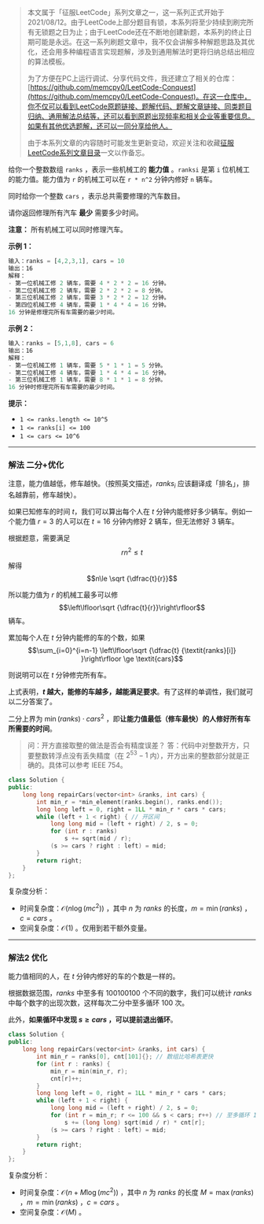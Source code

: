 > 本文属于「征服LeetCode」系列文章之一，这一系列正式开始于2021/08/12。由于LeetCode上部分题目有锁，本系列将至少持续到刷完所有无锁题之日为止；由于LeetCode还在不断地创建新题，本系列的终止日期可能是永远。在这一系列刷题文章中，我不仅会讲解多种解题思路及其优化，还会用多种编程语言实现题解，涉及到通用解法时更将归纳总结出相应的算法模板。
> <b></b>
> 
> 为了方便在PC上运行调试、分享代码文件，我还建立了相关的仓库：[https://github.com/memcpy0/LeetCode-Conquest](https://github.com/memcpy0/LeetCode-Conquest)。在这一仓库中，你不仅可以看到LeetCode原题链接、题解代码、题解文章链接、同类题目归纳、通用解法总结等，还可以看到原题出现频率和相关企业等重要信息。如果有其他优选题解，还可以一同分享给他人。
> <b></b>
> 
> 由于本系列文章的内容随时可能发生更新变动，欢迎关注和收藏[征服LeetCode系列文章目录](https://memcpy0.blog.csdn.net/article/details/119656559)一文以作备忘。

给你一个整数数组 `ranks` ，表示一些机械工的 **能力值** 。`ranksi` 是第 `i` 位机械工的能力值。能力值为 `r` 的机械工可以在 `r * n^2` 分钟内修好 `n` 辆车。

同时给你一个整数 `cars` ，表示总共需要修理的汽车数目。

请你返回修理所有汽车 **最少** 需要多少时间。

**注意：** 所有机械工可以同时修理汽车。

**示例 1：**
```js
输入：ranks = [4,2,3,1], cars = 10
输出：16
解释：
- 第一位机械工修 2 辆车，需要 4 * 2 * 2 = 16 分钟。
- 第二位机械工修 2 辆车，需要 2 * 2 * 2 = 8 分钟。
- 第三位机械工修 2 辆车，需要 3 * 2 * 2 = 12 分钟。
- 第四位机械工修 4 辆车，需要 1 * 4 * 4 = 16 分钟。
16 分钟是修理完所有车需要的最少时间。
```
**示例 2：**
```js
输入：ranks = [5,1,8], cars = 6
输出：16
解释：
- 第一位机械工修 1 辆车，需要 5 * 1 * 1 = 5 分钟。
- 第二位机械工修 4 辆车，需要 1 * 4 * 4 = 16 分钟。
- 第三位机械工修 1 辆车，需要 8 * 1 * 1 = 8 分钟。
16 分钟时修理完所有车需要的最少时间。
```
**提示：**
- `1 <= ranks.length <= 10^5`
- `1 <= ranks[i] <= 100`
- `1 <= cars <= 10^6`

---
### 解法 二分+优化
注意，能力值越低，修车越快。（按照英文描述，$ranks_i$ 应该翻译成「排名」，排名越靠前，修车越快）。

如果已知修车的时间 $t$，我们可以算出每个人在 $t$ 分钟内能修好多少辆车。例如一个能力值 $r=3$ 的人可以在 $t=16$ 分钟内修好 $2$ 辆车，但无法修好 $3$ 辆车。

根据题意，需要满足
$$rn^2 \le t$$解得
$$n\le \sqrt {\dfrac{t}{r}}$$

所以能力值为 $r$ 的机械工最多可以修
$$\left\lfloor\sqrt {\dfrac{t}{r}}\right\rfloor$$
​辆车。

累加每个人在 $t$ 分钟内能修的车的个数，如果
$$\sum_{i=0}^{i=n-1} \left\lfloor\sqrt {\dfrac{t}  {\textit{ranks}[i]} }\right\rfloor \ge \textit{cars}$$

则说明可以在 $t$ 分钟修完所有车。

上式表明，**$t$ 越大，能修的车越多，越能满足要求**。有了这样的单调性，我们就可以二分答案了。

二分上界为 $\min(\textit{ranks}) \cdot \textit{cars}^2$ ，即**让能力值最低（修车最快）的人修好所有车所需要的时间**。
> 问：开方直接取整的做法是否会有精度误差？
> 答：代码中对整数开方，只要整数转浮点没有丢失精度（在 $2^{53}-1$ 内），开方出来的整数部分就是正确的。具体可以参考 IEEE 754。

```cpp
class Solution {
public:
    long long repairCars(vector<int> &ranks, int cars) {
        int min_r = *min_element(ranks.begin(), ranks.end());
        long long left = 0, right = 1LL * min_r * cars * cars;
        while (left + 1 < right) { // 开区间
            long long mid = (left + right) / 2, s = 0;
            for (int r : ranks)
                s += sqrt(mid / r);
            (s >= cars ? right : left) = mid;
        }
        return right;
    }
};
```
复杂度分析：
- 时间复杂度：$\mathcal{O}(n\log(mc^2))$ ，其中 $n$ 为 $\textit{ranks}$ 的长度，$m=\min(\textit{ranks})$ ， $c=\textit{cars}$ 。
- 空间复杂度：$\mathcal{O}(1)$ 。仅用到若干额外变量。

---
### 解法2 优化
能力值相同的人，在 $t$ 分钟内修好的车的个数是一样的。

根据数据范围，$\textit{ranks}$ 中至多有 100100100 个不同的数字，我们可以统计 $ranks$ 中每个数字的出现次数，这样每次二分中至多循环 $100$ 次。

此外，**如果循环中发现 $s\ge \textit{cars}$ ，可以提前退出循环**。
```cpp
class Solution {
public:
    long long repairCars(vector<int> &ranks, int cars) {
        int min_r = ranks[0], cnt[101]{}; // 数组比哈希表更快
        for (int r : ranks) {
            min_r = min(min_r, r);
            cnt[r]++;
        }
        long long left = 0, right = 1LL * min_r * cars * cars;
        while (left + 1 < right) {
            long long mid = (left + right) / 2, s = 0;
            for (int r = min_r; r <= 100 && s < cars; r++) // 至多循环 100 次
                s += (long long) sqrt(mid / r) * cnt[r];
            (s >= cars ? right : left) = mid;
        }
        return right;
    }
};
```
复杂度分析：
- 时间复杂度：$\mathcal{O}(n + M\log(mc^2))$ ，其中 $n$ 为 $\textit{ranks}$ 的长度 $M=\max(\textit{ranks})$  ，$m=\min(\textit{ranks})$ ，$c=cars$ 。
- 空间复杂度：$\mathcal{O}(M)$ 。

